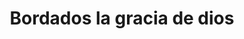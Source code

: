 ---
title: "Bordados la gracia de dios"
url: /barcelona/bordados-la-gracia-de-dios/
shop: Kleidung
---